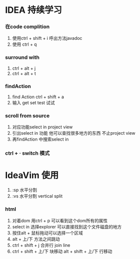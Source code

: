 # IDEA 持续学习
### 在code complition 
1. 使用ctrl + shift + i 呼出方法javadoc
2. 使用 ctrl + q 

### surround with 
1. ctrl + alt + j
2. ctrl + alt + t

### findAction
1. find Action  ctrl + shift + a
2. 输入 get set test 试试

### scroll from source 
1. 对应功能select in project view
2. 引出select in 功能 他可以查找很多地方的东西 不止project view
3. 再findAction 中搜索select in

### ctrl + · switch 模式

# IdeaVim 使用
1. :sp  水平分割
2. :vs  水平分割 vertical split

### html
1. 对着dom 用ctrl + p 可以看到这个dom所有的属性
2. select in 选择explorer 可以直接找到这个文件磁盘的地方
3. 按住alt + 鼠标拖动可以选择一个区域
4. alt + 上/下 方法之间跳动
5. ctrl + shift + j 合并行 join line
6. ctrl + shift + 上/下 块移动  alt + shift + 上/下 行移动
 